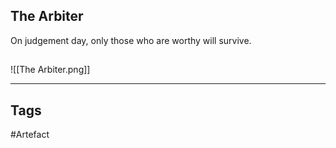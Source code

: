 ## The Arbiter
On judgement day, only those who are worthy will survive.
## 
![[The Arbiter.png]]

---
## Tags
#Artefact